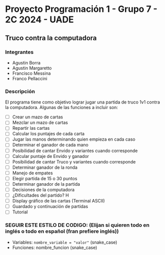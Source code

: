 # Proyecto Programación 1 - Grupo 7 - 2C 2024 - UADE 
## Truco contra la computadora

### Integrantes
 - Agustin Borra
 - Agustin Margaretto
 - Francisco Messina
 - Franco Pellaccini

### Descripción
El programa tiene como objetivo lograr jugar una partida de truco 1v1 contra la computadora. Algunas de las funciones a incluir son:
- [ ] Crear un mazo de cartas
- [ ] Mezclar un mazo de cartas
- [ ] Repartir las cartas
- [ ] Calcular los puntajes de cada carta
- [ ] Jugar las manos determinando quien empieza en cada caso
- [ ] Determinar el ganador de cada mano
- [ ] Posibilidad de cantar Envido y variantes cuando corresponde
- [ ] Calcular puntaje de Envido y ganador
- [ ] Posibilidad de cantar Truco y variantes cuando corresponde
- [ ] Determinar ganador de la ronda
- [ ] Manejo de empates
- [ ] Elegir partida de 15 o 30 puntos
- [ ] Determinar ganador de la partida
- [ ] Decisiones de la computadora
- [ ] ¿Dificultades del partido? H
- [ ] Display gráfico de las cartas (Terminal ASCII)
- [ ] Guardado y continuación de partidas
- [ ] Tutorial

### SEGUIR ESTE ESTILO DE CODIGO: (Elijan si quieren todo en inglés o todo en español (fran  prefiere inglés))
- Variables: ```nombre_variable = "valor"``` (snake_case)
- Funciones: nombre_funcion (snake_case)



